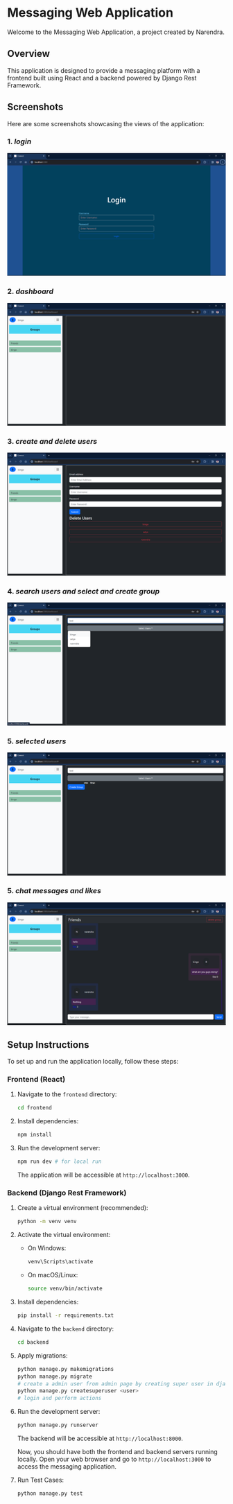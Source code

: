 # Messaging Web Application

Welcome to the Messaging Web Application, a project created by Narendra.

## Overview

This application is designed to provide a messaging platform with a frontend built using React and a backend powered by Django Rest Framework.

## Screenshots

Here are some screenshots showcasing the views of the application:

### 1. *login*
   ![login](samples/login.png)

### 2. *dashboard*
   ![dashboard](samples/dashboard.png)

### 3. *create and delete users*
   ![dashboard](samples/create_and_delete_users.png)

### 4. *search users and select and create group*
   ![search users and select and create group](samples/search_users_and_select_and_create_group.png)


### 5. *selected users*
   ![dashboard](samples/selected_users.png)

### 5. *chat messages and likes*
   ![chat messages and likes](samples/chat_mesages_and_likes.png)


## Setup Instructions

To set up and run the application locally, follow these steps:

### Frontend (React)

1. Navigate to the `frontend` directory:

    ```bash
    cd frontend
    ```

2. Install dependencies:

    ```bash
    npm install
    ```

3. Run the development server:

    ```bash
    npm run dev # for local run
    ```

   The application will be accessible at `http://localhost:3000`.

### Backend (Django Rest Framework)

1. Create a virtual environment (recommended):

    ```bash
    python -m venv venv
2. Activate the virtual environment:

    - On Windows:

        ```bash
        venv\Scripts\activate
        ```

    - On macOS/Linux:

        ```bash
        source venv/bin/activate
        ```

3. Install dependencies:

    ```bash
    pip install -r requirements.txt
    ```


4. Navigate to the `backend` directory:

    ```bash
    cd backend
    ```

5. Apply migrations:

    ```bash
    python manage.py makemigrations
    python manage.py migrate
    # create a admin user from admin page by creating super user in django admin pannel and perform actions
    python manage.py createsuperuser <user>
    # login and perform actions
    ```

6. Run the development server:

    ```bash
    python manage.py runserver
    ```

   The backend will be accessible at `http://localhost:8000`.

    Now, you should have both the frontend and backend servers running locally. Open your web browser and go to `http://localhost:3000` to access the messaging application.    

7. Run Test Cases:

    ```bash
    python manage.py test
    ```
